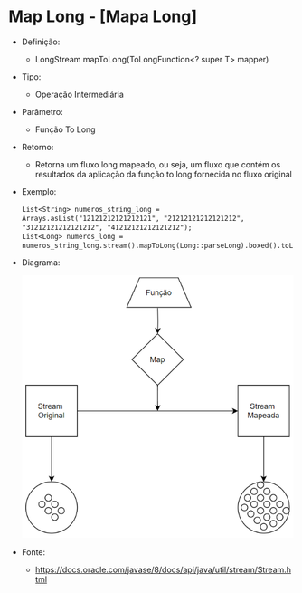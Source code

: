 # Map Long - [Mapa Long]

- Definição: 
    - LongStream mapToLong(ToLongFunction<? super T> mapper)

- Tipo: 
    - Operação Intermediária

- Parâmetro:
    - Função To Long

- Retorno:
    - Retorna um fluxo long mapeado, ou seja, um fluxo que contém os resultados da aplicação da função to long fornecida no fluxo original 

- Exemplo: 
    ```
    List<String> numeros_string_long = Arrays.asList("12121212121212121", "21212121212121212", "31212121212121212", "41212121212121212");
	List<Long> numeros_long = numeros_string_long.stream().mapToLong(Long::parseLong).boxed().toList();
    ```
- Diagrama:

    ![Map](../images/04_map.png)

- Fonte: 
    - https://docs.oracle.com/javase/8/docs/api/java/util/stream/Stream.html